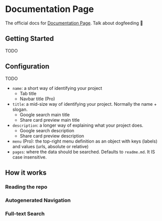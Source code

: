 # Documentation Page

The official docs for [Documentation Page](https://documentation.page/). Talk about dogfeeding 🤗


## Getting Started

TODO

## Configuration

TODO

- `name`: a short way of identifying your project
  - Tab title
  - Navbar title (Pro)
- `title`: a mid-size way of identifying your project. Normally the name + slogan.
  - Google search main title
  - Share card preview main title
- `description`: a longer way of explaining what your project does.
  - Google search description
  - Share card preview description
- `menu` (Pro): the top-right menu definition as an object with keys (labels) and values (urls, absolute or relative)
- `pages`: where the data should be searched. Defaults to `readme.md`. It IS case insensitive.


## How it works

### Reading the repo

### Autogenerated Navigation

### Full-text Search
